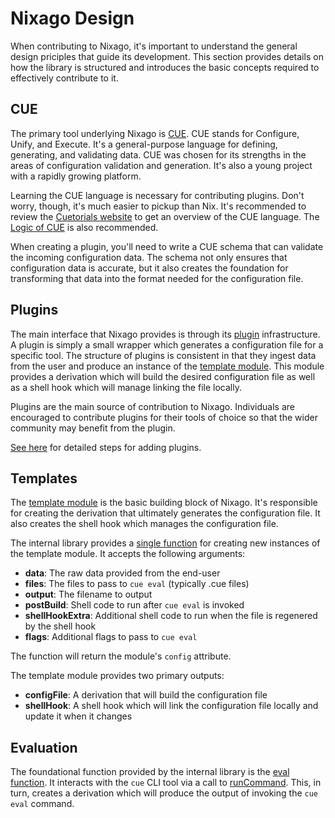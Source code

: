 # Nixago Design

When contributing to Nixago, it's important to understand the general design
priciples that guide its development. This section provides details on how the
library is structured and introduces the basic concepts required to effectively
contribute to it.

## CUE

The primary tool underlying Nixago is [CUE][1]. CUE stands for Configure, Unify,
and Execute. It's a general-purpose language for defining, generating, and
validating data. CUE was chosen for its strengths in the areas of configuration
validation and generation. It's also a young project with a rapidly growing
platform.

Learning the CUE language is necessary for contributing plugins. Don't worry,
though, it's much easier to pickup than Nix. It's recommended to review the
[Cuetorials website][2] to get an overview of the CUE language. The
[Logic of CUE][3] is also recommended.

When creating a plugin, you'll need to write a CUE schema that can validate the
incoming configuration data. The schema not only ensures that configuration data
is accurate, but it also creates the foundation for transforming that data into
the format needed for the configuration file.

## Plugins

The main interface that Nixago provides is through its [plugin][4]
infrastructure. A plugin is simply a small wrapper which generates a
configuration file for a specific tool. The structure of plugins is consistent
in that they ingest data from the user and produce an instance of the
[template module](#templates). This module provides a derivation which will
build the desired configuration file as well as a shell hook which will manage
linking the file locally.

Plugins are the main source of contribution to Nixago. Individuals are
encouraged to contribute plugins for their tools of choice so that the wider
community may benefit from the plugin.

[See here](plugins.md) for detailed steps for adding plugins.

## Templates

The [template module][5] is the basic building block of Nixago. It's responsible
for creating the derivation that ultimately generates the configuration file. It
also creates the shell hook which manages the configuration file.

The internal library provides a [single function][6] for creating new instances
of the template module. It accepts the following arguments:

- **data**: The raw data provided from the end-user
- **files**: The files to pass to `cue eval` (typically .cue files)
- **output**: The filename to output
- **postBuild**: Shell code to run after `cue eval` is invoked
- **shellHookExtra**: Additional shell code to run when the file is regenered by the shell hook
- **flags**: Additional flags to pass to `cue eval`

The function will return the module's `config` attribute.

The template module provides two primary outputs:

- **configFile**: A derivation that will build the configuration file
- **shellHook**: A shell hook which will link the configuration file locally and update it when it changes

## Evaluation

The foundational function provided by the internal library is the
[eval function][7]. It interacts with the `cue` CLI tool via a call to
[runCommand][8]. This, in turn, creates a derivation which will produce the
output of invoking the `cue eval` command.

[1]: https://cuelang.org/
[2]: https://cuetorials.com/introduction/
[3]: https://cuelang.org/docs/concepts/logic/
[4]: https://github.com/jmgilman/nixago/tree/master/plugins
[5]: https://github.com/jmgilman/nixago/blob/master/modules/template.nix
[6]: https://github.com/jmgilman/nixago/blob/master/lib/template.nix
[7]: https://github.com/jmgilman/nixago/blob/master/lib/eval.nix
[8]: https://github.com/NixOS/nixpkgs/blob/master/pkgs/build-support/trivial-builders.nix#L27
